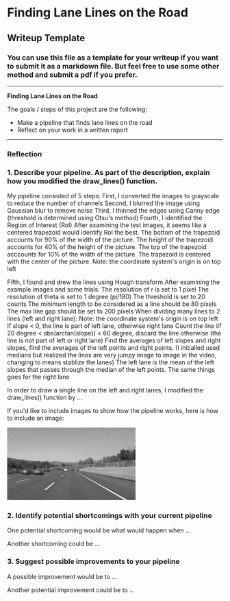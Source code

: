 # **Finding Lane Lines on the Road** 

## Writeup Template

### You can use this file as a template for your writeup if you want to submit it as a markdown file. But feel free to use some other method and submit a pdf if you prefer.

---

**Finding Lane Lines on the Road**

The goals / steps of this project are the following:
* Make a pipeline that finds lane lines on the road
* Reflect on your work in a written report


[//]: # (Image References)

[image1]: ./examples/grayscale.jpg "Grayscale"

---

### Reflection

### 1. Describe your pipeline. As part of the description, explain how you modified the draw_lines() function.

My pipeline consisted of 5 steps:
First, I converted the images to grayscale to reduce the number of channels
Second, I blurred the image using Gaussian blur to remove noise
Third, I thinned the edges using Canny edge (threshold is determined using Otsu's method)
Fourth, I identified the Region of Interest (RoI)
After examining the test images, it seems like a centered trapezoid would identify RoI
the best. 
	The bottom of the trapezoid accounts for 90% of the width of the picture.
	The height of the trapezoid accounts for 40% of the height of the picture.
	The top of the trapezoid acccounts for 10% of the width of the picture.
	The trapezoid is centered with the center of the picture.
	Note: the coordinate system's origin is on top left

Fifth, I found and drew the lines using Hough transform
After examining the example images and some trials:
	The resolution of r is set to 1 pixel
	The resolution of theta is set to 1 degree (pi/180)
	The threshold is set to 20 counts
	The minimum length to be considered as a line should be 80 pixels 
	The max line gap should be set to 200 pixels
When dividing many lines to 2 lines (left and right lane):
	Note: the coordinate system's origin is on top left
	If slope < 0, the line is part of left lane, otherwise right lane
	Count the line iif 20 degree < abs(arctan(slope)) < 60 degree, discard the line otherwise (the line is not part of left or right lane)
	Find the averages of left slopes and right slopes, find the averages of the left points and right points. (I initialled used medians but realized the lines are very jumpy image to image in the video, changing to means stablize the lanes)
	The left lane is the mean of the left slopes that passes through the median of the left points. The same things goes for the right lane



In order to draw a single line on the left and right lanes, I modified the draw_lines() function by ...

If you'd like to include images to show how the pipeline works, here is how to include an image: 

![alt text][image1]


### 2. Identify potential shortcomings with your current pipeline


One potential shortcoming would be what would happen when ... 

Another shortcoming could be ...


### 3. Suggest possible improvements to your pipeline

A possible improvement would be to ...

Another potential improvement could be to ...
